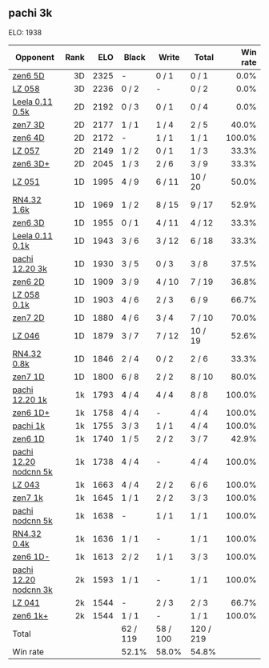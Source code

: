## pachi 3k ##

ELO: 1938

Opponent | Rank | ELO | Black | Write | Total | Win rate
---------|-----:|----:|-------|-------|-------|-------:
[zen6 5D](zen6%205D.md) | 3D | 2325 | - | 0 / 1 | 0 / 1 | 0.0%
[LZ 058](LZ%20058.md) | 3D | 2236 | 0 / 2 | - | 0 / 2 | 0.0%
[Leela 0.11 0.5k](Leela%200.11%200.5k.md) | 2D | 2192 | 0 / 3 | 0 / 1 | 0 / 4 | 0.0%
[zen7 3D](zen7%203D.md) | 2D | 2177 | 1 / 1 | 1 / 4 | 2 / 5 | 40.0%
[zen6 4D](zen6%204D.md) | 2D | 2172 | - | 1 / 1 | 1 / 1 | 100.0%
[LZ 057](LZ%20057.md) | 2D | 2149 | 1 / 2 | 0 / 1 | 1 / 3 | 33.3%
[zen6 3D+](zen6%203D+.md) | 2D | 2045 | 1 / 3 | 2 / 6 | 3 / 9 | 33.3%
[LZ 051](LZ%20051.md) | 1D | 1995 | 4 / 9 | 6 / 11 | 10 / 20 | 50.0%
[RN4.32 1.6k](RN4.32%201.6k.md) | 1D | 1969 | 1 / 2 | 8 / 15 | 9 / 17 | 52.9%
[zen6 3D](zen6%203D.md) | 1D | 1955 | 0 / 1 | 4 / 11 | 4 / 12 | 33.3%
[Leela 0.11 0.1k](Leela%200.11%200.1k.md) | 1D | 1943 | 3 / 6 | 3 / 12 | 6 / 18 | 33.3%
[pachi 12.20 3k](pachi%2012.20%203k.md) | 1D | 1930 | 3 / 5 | 0 / 3 | 3 / 8 | 37.5%
[zen6 2D](zen6%202D.md) | 1D | 1909 | 3 / 9 | 4 / 10 | 7 / 19 | 36.8%
[LZ 058 0.1k](LZ%20058%200.1k.md) | 1D | 1903 | 4 / 6 | 2 / 3 | 6 / 9 | 66.7%
[zen7 2D](zen7%202D.md) | 1D | 1880 | 4 / 6 | 3 / 4 | 7 / 10 | 70.0%
[LZ 046](LZ%20046.md) | 1D | 1879 | 3 / 7 | 7 / 12 | 10 / 19 | 52.6%
[RN4.32 0.8k](RN4.32%200.8k.md) | 1D | 1846 | 2 / 4 | 0 / 2 | 2 / 6 | 33.3%
[zen7 1D](zen7%201D.md) | 1D | 1800 | 6 / 8 | 2 / 2 | 8 / 10 | 80.0%
[pachi 12.20 1k](pachi%2012.20%201k.md) | 1k | 1793 | 4 / 4 | 4 / 4 | 8 / 8 | 100.0%
[zen6 1D+](zen6%201D+.md) | 1k | 1758 | 4 / 4 | - | 4 / 4 | 100.0%
[pachi 1k](pachi%201k.md) | 1k | 1755 | 3 / 3 | 1 / 1 | 4 / 4 | 100.0%
[zen6 1D](zen6%201D.md) | 1k | 1740 | 1 / 5 | 2 / 2 | 3 / 7 | 42.9%
[pachi 12.20 nodcnn 5k](pachi%2012.20%20nodcnn%205k.md) | 1k | 1738 | 4 / 4 | - | 4 / 4 | 100.0%
[LZ 043](LZ%20043.md) | 1k | 1663 | 4 / 4 | 2 / 2 | 6 / 6 | 100.0%
[zen7 1k](zen7%201k.md) | 1k | 1645 | 1 / 1 | 2 / 2 | 3 / 3 | 100.0%
[pachi nodcnn 5k](pachi%20nodcnn%205k.md) | 1k | 1638 | - | 1 / 1 | 1 / 1 | 100.0%
[RN4.32 0.4k](RN4.32%200.4k.md) | 1k | 1636 | 1 / 1 | - | 1 / 1 | 100.0%
[zen6 1D-](zen6%201D-.md) | 1k | 1613 | 2 / 2 | 1 / 1 | 3 / 3 | 100.0%
[pachi 12.20 nodcnn 3k](pachi%2012.20%20nodcnn%203k.md) | 2k | 1593 | 1 / 1 | - | 1 / 1 | 100.0%
[LZ 041](LZ%20041.md) | 2k | 1544 | - | 2 / 3 | 2 / 3 | 66.7%
[zen6 1k+](zen6%201k+.md) | 2k | 1544 | 1 / 1 | - | 1 / 1 | 100.0%
Total | | | 62 / 119 | 58 / 100 | 120 / 219 | 
Win rate| | | 52.1% | 58.0% | 54.8% | 
